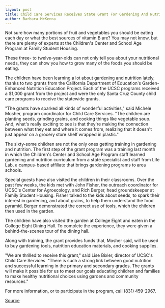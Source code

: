 ```yaml
---
layout: post
title: Child Care Services Receives State Grant For Gardening And Nutrition Program
author: Barbara McKenna
---
```


Not sure how many portions of fruit and vegetables you should be eating each day or what the best sources of vitamin B are? You may not know, but there are plenty of experts at the Children's Center and School Age Program at Family Student Housing.

These three- to twelve-year-olds can not only tell you about your nutritional needs, they can show you how to grow many of the foods you should be eating.

The children have been learning a lot about gardening and nutrition lately, thanks to two grants from the California Department of Education's Garden-Enhanced Nutrition Education Project. Each of the UCSC programs received a $1,000 grant from the project and were the only Santa Cruz County child care programs to receive the statewide grants.

"The grants have sparked all kinds of wonderful activities," said Michele Mosher, program coordinator for Child Care Services. "The children are planting seeds, grinding grains, and cooking things like vegetable soup. And, what's really exciting to see is that they're making the connection between what they eat and where it comes from, realizing that it doesn't just appear on a grocery store shelf wrapped in plastic."

The sixty-some children are not the only ones getting training in gardening and nutrition. The first step of the grant program was a training last month in which the Children's Center and School Age Program staff learned gardening and nutrition curriculum from a state specialist and staff from Life Lab, a campus-based affiliate that brings gardening programs to area schools.

Special guests have also visited the children in their classrooms. Over the past few weeks, the kids met with John Fisher, the outreach coordinator for UCSC's Center for Agroecology, and Rich Berger, head groundskeeper at Family Student Housing. Fisher talked to the kids about seeds, to spark their interest in gardening, and about grains, to help them understand the food pyramid. Berger demonstrated the correct use of tools, which the children then used in the garden.

The children have also visited the garden at College Eight and eaten in the College Eight Dining Hall. To complete the experience, they were given a behind-the-scenes tour of the dining hall.

Along with training, the grant provides funds that, Mosher said, will be used to buy gardening tools, nutrition education materials, and cooking supplies.

"We are thrilled to receive this grant," said Lise Bixler, director of UCSC's Child Care Services. "There is such a strong link between good nutrition and successful learning in the primary and secondary grades. The grants will make it possible for us to meet our goals educating children and families to make healthy nutritional choices using gardens and community resources."

For more information, or to participate in the program, call (831) 459-2967.

[Source](http://www1.ucsc.edu/oncampus/currents/98-99/03-22/garden.htm "Permalink to Child Care Services state grant for gardening and nutrition: 03-22-99")
